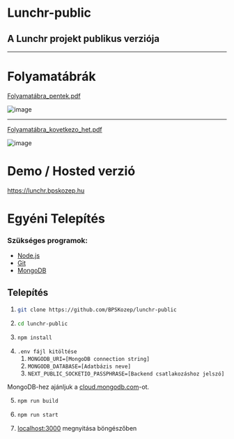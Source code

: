 # Lunchr-public

## A Lunchr projekt publikus verziója

---

# Folyamatábrák

[Folyamatábra_pentek.pdf](https://github.com/BPSKozep/lunchr-public/files/13226752/Folyamatabra_pentek.pdf)

![image](https://github.com/BPSKozep/lunchr-public/assets/56265261/c0f3d17e-8b9a-4d74-a06e-2b55cee9184f)

---

[Folyamatábra_kovetkezo_het.pdf](https://github.com/BPSKozep/lunchr-public/files/13226757/Folyamatabra_kovi_het.pdf)

![image](https://github.com/BPSKozep/lunchr-public/assets/56265261/307aa360-6ae6-4571-9a01-8dc8dbfc2880)

# Demo / Hosted verzió

https://lunchr.bpskozep.hu


# Egyéni Telepítés

### Szükséges programok:
- [Node.js](https://nodejs.org/en/)
- [Git](https://git-scm.com/)
- [MongoDB](https://www.mongodb.com/)

## Telepítés

1. ```sh
   git clone https://github.com/BPSKozep/lunchr-public
   ```
2. ```sh
   cd lunchr-public
   ```
3. ```sh
   npm install
   ```
4. `.env fájl kitöltése`
    1. `MONGODB_URI=[MongoDB connection string]`
    2. `MONGODB_DATABASE=[Adatbázis neve]`
    3. `NEXT_PUBLIC_SOCKETIO_PASSPHRASE=[Backend csatlakozáshoz jelszó]`

MongoDB-hez ajánljuk a [cloud.mongodb.com](https://cloud.mongodb.com/)-ot.

5. ```sh
   npm run build
   ```
6. ```sh
   npm run start
   ```
7. [localhost:3000](http://localhost:3000) megnyitása böngészőben
